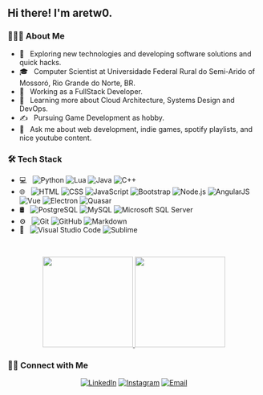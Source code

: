 <!--
**aretw0/aretw0** is a ✨ _special_ ✨ repository because its `README.md` (this file) appears on your GitHub profile.

Here are some ideas to get you started:

- 🔭 I’m currently working on ...
- 🌱 I’m currently learning ...
- 👯 I’m looking to collaborate on ...
- 🤔 I’m looking for help with ...
- 💬 Ask me about ...
- 📫 How to reach me: ...
- 😄 Pronouns: ...
- ⚡ Fun fact: ...
-->
<h2> Hi there! I'm aretw0.</h2>

<h3> 👨🏻‍💻 About Me </h3>

- 🤔 &nbsp; Exploring new technologies and developing software solutions and quick hacks.
- 🎓 &nbsp; Computer Scientist at Universidade Federal Rural do Semi-Arido of Mossoró, Rio Grande do Norte, BR.
- 💼 &nbsp; Working as a FullStack Developer.
- 🌱 &nbsp; Learning more about Cloud Architecture, Systems Design and DevOps.
- ✍️ &nbsp; Pursuing Game Development as hobby.
- 💬 &nbsp; Ask me about web development, indie games, spotify playlists, and nice youtube content. 

<h3>🛠 Tech Stack</h3>

- 💻 &nbsp;
  ![Python](https://img.shields.io/badge/-Python-333333?style=flat&logo=python)
  ![Lua](https://img.shields.io/badge/-Lua-333333?style=flat&logo=lua&logoColor=2C2D72)
  ![Java](https://img.shields.io/badge/-Java-333333?style=flat&logo=Java&logoColor=007396)
  ![C++](https://img.shields.io/badge/-C++-333333?style=flat&logo=C%2B%2B&logoColor=00599C)
- 🌐 &nbsp;
  ![HTML](https://img.shields.io/badge/-HTML-333333?style=flat&logo=HTML5)
  ![CSS](https://img.shields.io/badge/-CSS-333333?style=flat&logo=CSS3&logoColor=1572B6)
  ![JavaScript](https://img.shields.io/badge/-JavaScript-333333?style=flat&logo=javascript)
  ![Bootstrap](https://img.shields.io/badge/-Bootstrap-333333?style=flat&logo=bootstrap&logoColor=563D7C)
  ![Node.js](https://img.shields.io/badge/-Node.js-333333?style=flat&logo=node.js)
  ![AngularJS](https://img.shields.io/badge/-AngularJS-333333?style=flat&logo=angularjs&logoColor=E23237)
  ![Vue](https://img.shields.io/badge/-Vue-333333?style=flat&logo=vue.js)
  ![Electron](https://img.shields.io/badge/-Electron-333333?style=flat&logo=electron&logoColor=47848F)
  ![Quasar](https://img.shields.io/badge/-Quasar-333333?style=flat&logo=quasar&logoColor=976D2)
- 🛢 &nbsp;
  ![PostgreSQL](https://img.shields.io/badge/-PostgreSQL-333333?style=flat&logo=postgresql&logoColor=336791)
  ![MySQL](https://img.shields.io/badge/-MySQL-333333?style=flat&logo=mysql&logoColor=4479A1)
  ![Microsoft SQL Server](https://img.shields.io/badge/-Microsoft%20SQL%20Server-333333?style=flat&logo=microsoft-sql-server&logoColor=CC2927)
- ⚙️ &nbsp;
  ![Git](https://img.shields.io/badge/-Git-333333?style=flat&logo=git)
  ![GitHub](https://img.shields.io/badge/-GitHub-333333?style=flat&logo=github)
  ![Markdown](https://img.shields.io/badge/-Markdown-333333?style=flat&logo=markdown)
- 🔧 &nbsp;
  ![Visual Studio Code](https://img.shields.io/badge/-Visual%20Studio%20Code-333333?style=flat&logo=visual-studio-code&logoColor=007ACC)
  ![Sublime](https://img.shields.io/badge/-Sublime-333333?style=flat&logo=sublime-text)

<br/>

<p align="center">
  <a href="https://github.com/aretw0">
    <img height="180em" src="https://github-readme-stats-eight-theta.vercel.app/api?username=aretw0&theme=vue&show_icons=true&include_all_commits=true&count_private=true" />
    <img height="180em" src="https://github-readme-stats-eight-theta.vercel.app/api/top-langs/?username=aretw0&theme=vue&layout=compact&exclude_lang=java" />
  </a>
</p>

<h3> 🤝🏻 Connect with Me </h3>

<p align="center">
  <a href="https://www.linkedin.com/in/arthur-silva-1620/"><img alt="LinkedIn" src="https://img.shields.io/badge/LinkedIn-Arthur%20Silva-blue?style=flat-square&logo=linkedin"></a>
  <a href="https://www.instagram.com/aretw0"><img alt="Instagram" src="https://img.shields.io/badge/Instagram-aretw0-blue?style=flat-square&logo=instagram"></a>
  <a href="mailto:arthursilva.dev@gmail.com"><img alt="Email" src="https://img.shields.io/badge/Email-arthursilva.dev@gmail.com-blue?style=flat-square&logo=gmail"></a>
</p>
